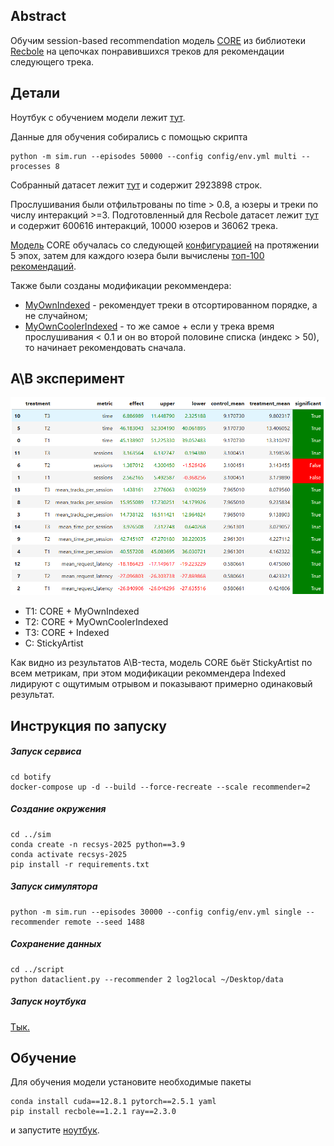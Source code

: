 ## Abstract
Обучим session-based recommendation модель [CORE](https://arxiv.org/abs/2204.11067) из библиотеки [Recbole](https://recbole.io/docs/user_guide/model/sequential/core.html) на цепочках понравившихся треков для рекомендации следующего трека. 

## Детали
Ноутбук с обучением модели лежит [тут](../HW2_train_and_rec.ipynb).

Данные для обучения собирались с помощью скрипта

```
python -m sim.run --episodes 50000 --config config/env.yml multi --processes 8
```
Собранный датасет лежит [тут](./train_data) и содержит 2923898 строк.

Прослушивания были отфильтрованы по time > 0.8, а юзеры и треки по числу интеракций >=3. Подготовленный для Recbole датасет лежит [тут](../dataset/botify_filtered) и содержит 600616 интеракций, 10000 юзеров и 36062 трека.

[Модель](../saved/CORE-Apr-11-2025_17-36-29.pth) CORE обучалась со следующей [конфигурацией](../seq_config.yaml) на протяжении 5 эпох, затем для каждого юзера были вычислены [топ-100 рекомендаций](../botify/data/recommendations_core.json).

Также были созданы модификации рекоммендера:
* [MyOwnIndexed](../botify/botify/recommenders/MyOwnIndexed.py) - рекомендует треки в отсортированном порядке, а не случайном;
* [MyOwnCoolerIndexed](../botify/botify/recommenders/MyOwnCoolerIndexed.py) - то же самое + если у трека время прослушивания < 0.1 и он во второй половине списка (индекс > 50), то начинает рекомендовать сначала.

## A\B эксперимент

![A\B](ab_test.png)

* T1: CORE + MyOwnIndexed
* T2: CORE + MyOwnCoolerIndexed
* T3: CORE + Indexed
* C: StickyArtist
  
Как видно из результатов A\B-теста, модель CORE бьёт StickyArtist по всем метрикам, при этом модификации рекоммендера Indexed лидируют с ощутимым отрывом и показывают примерно одинаковый результат.
 

## Инструкция по запуску

##### Запуск сервиса


```
cd botify
docker-compose up -d --build --force-recreate --scale recommender=2
```

##### Создание окружения
```
cd ../sim
conda create -n recsys-2025 python==3.9
conda activate recsys-2025
pip install -r requirements.txt
```

##### Запуск симулятора
```
python -m sim.run --episodes 30000 --config config/env.yml single --recommender remote --seed 1488
```

##### Сохранение данных
```
cd ../script
python dataclient.py --recommender 2 log2local ~/Desktop/data
```

##### Запуск ноутбука
[Тык.](../AB_test.ipynb)

## Обучение

Для обучения модели установите необходимые пакеты
```
conda install cuda==12.8.1 pytorch==2.5.1 yaml
pip install recbole==1.2.1 ray==2.3.0
```
и запустите [ноутбук](../HW2_train_and_rec.ipynb).

